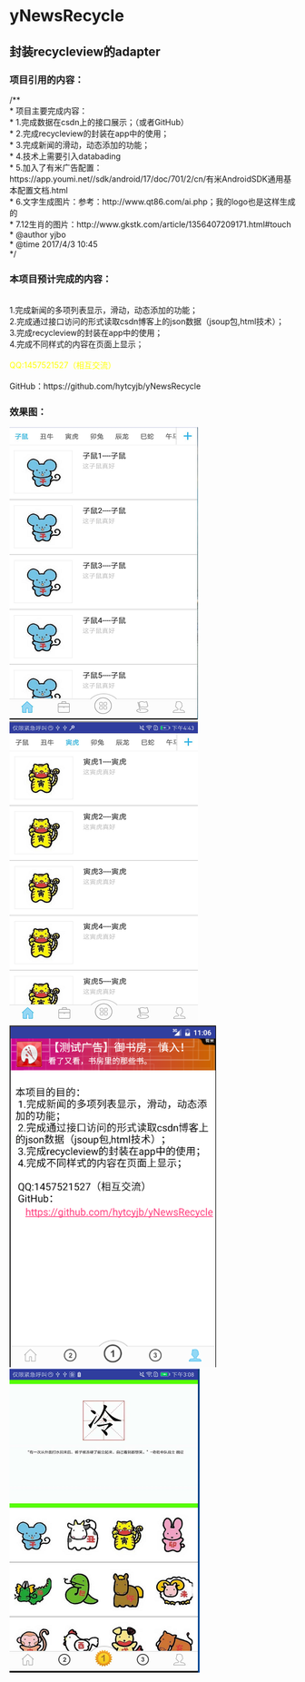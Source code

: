 # yNewsRecycle
<h2>封装recycleview的adapter</h2>
<h3>项目引用的内容：</h3>
/**<br>
 * 项目主要完成内容：<br>
 * 1.完成数据在csdn上的接口展示；（或者GitHub）<br>
 * 2.完成recycleview的封装在app中的使用；<br>
 * 3.完成新闻的滑动，动态添加的功能；<br>
 * 4.技术上需要引入databading<br>
 * 5.加入了有米广告配置：https://app.youmi.net//sdk/android/17/doc/701/2/cn/有米AndroidSDK通用基本配置文档.html<br>
 * 6.文字生成图片：参考：http://www.qt86.com/ai.php；我的logo也是这样生成的<br>
 * 7.12生肖的图片：http://www.gkstk.com/article/1356407209171.html#touch<br>
 * @author yjbo<br>
 * @time 2017/4/3 10:45<br>
 */<br>

<h3>本项目预计完成的内容：</h3>
<br />  1.完成新闻的多项列表显示，滑动，动态添加的功能；<br>
    2.完成通过接口访问的形式读取csdn博客上的json数据（jsoup包,html技术）；<br>
    3.完成recycleview的封装在app中的使用；<br>
    4.完成不同样式的内容在页面上显示；<br>
    <br>
    <div style="color: #ffff00" >QQ:1457521527（相互交流）</div> <br>
    GitHub：https://github.com/hytcyjb/yNewsRecycle


<h3>效果图：</h3>
<p><img src="https://github.com/hytcyjb/yNewsRecycle/blob/master/screenshot/screen01.png?raw=true" width="332" height="515" marge="20">
<img src="https://github.com/hytcyjb/yNewsRecycle/blob/master/screenshot/screen02.png?raw=true" width="332" height="533" marge="20">
<img src="https://github.com/hytcyjb/yNewsRecycle/blob/master/screenshot/screen03.png?raw=true" width="364" height="602" marge="20">
<img src="https://github.com/hytcyjb/yNewsRecycle/blob/master/screenshot/screen04.png?raw=true" width="335" height="535" marge="20"></p>
